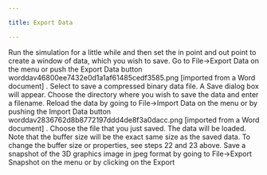 ```yaml
---

title: Export Data

---
```

Run the simulation for a little while and then set the in point and out point to create a window of data, which you wish to save. 
Go to File->Export Data on the menu or push the Export Data button worddav46800ee7432e0d1a1af61485cedf3585.png [imported from a Word document] .
Select to save a compressed binary data file. A Save dialog box will appear. Choose the directory where you wish to save the data and enter a filename.
Reload the data by going to File->Import Data on the menu or by pushing the Import Data button worddav2836762d8b8772197ddd4de8f3a0dacc.png [imported from a Word document] . 
Choose the file that you just saved. The data will be loaded. Note that the buffer size will be the exact same size as the saved data. To change the buffer size or properties, see steps 22 and 23 above.
Save a snapshot of the 3D graphics image in jpeg format by going to File->Export Snapshot on the menu or by clicking on the Export 